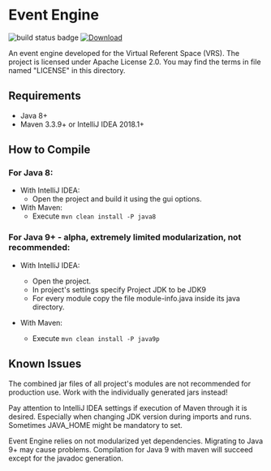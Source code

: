 Event Engine
============

![build status badge](https://travis-ci.org/zhgzhg/Event-Engine.svg?branch=master "Build Status") [ ![Download](https://api.bintray.com/packages/zhgzhg/Event-Engine/Event-Engine/images/download.svg "Download Latest Version") ](https://bintray.com/zhgzhg/Event-Engine/Event-Engine/0.2.0) 

An event engine developed for the Virtual Referent Space (VRS).
The project is licensed under Apache License 2.0. You may find the terms in file named "LICENSE" in this directory.


Requirements
------------

* Java 8+
* Maven 3.3.9+ or IntelliJ IDEA 2018.1+


How to Compile
--------------

### For Java 8:
* With IntelliJ IDEA: 
    * Open the project and build it using the gui options.
* With Maven:
    * Execute `mvn clean install -P java8`

### For Java 9+ - alpha, extremely limited modularization, not recommended:
* With IntelliJ IDEA:
    * Open the project.
    * In project's settings specify Project JDK to be JDK9 
    * For every module copy the file module-info.java inside its java directory.

* With Maven:
    * Execute `mvn clean install -P java9p`
    
Known Issues
------------

The combined jar files of all project's modules are not recommended for production use. Work with the individually
generated jars instead!
 
Pay attention to IntelliJ IDEA settings if execution of Maven through it is desired. Especially when changing JDK
version during imports and runs. Sometimes JAVA_HOME might be mandatory to set.

Event Engine relies on not modularized yet dependencies. Migrating to Java 9+ may cause problems.
Compilation for Java 9 with maven will succeed except for the javadoc generation.